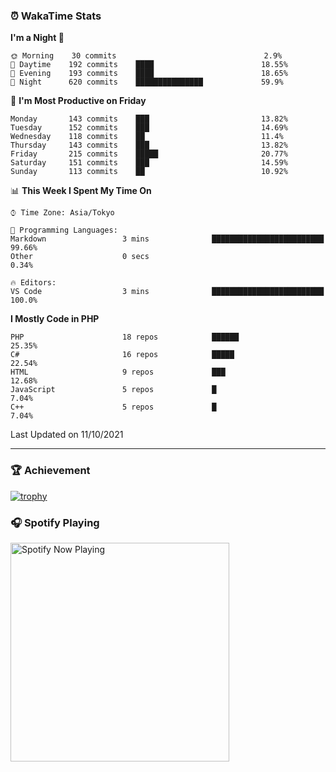 ### ⏰ WakaTime Stats


<!--START_SECTION:waka-->
**I'm a Night 🦉** 

```text
🌞 Morning    30 commits                                 2.9% 
🌆 Daytime    192 commits    ████                        18.55% 
🌃 Evening    193 commits    ████                        18.65% 
🌙 Night      620 commits    ███████████████             59.9%

```
📅 **I'm Most Productive on Friday** 

```text
Monday       143 commits    ███                         13.82% 
Tuesday      152 commits    ███                         14.69% 
Wednesday    118 commits    ██                          11.4% 
Thursday     143 commits    ███                         13.82% 
Friday       215 commits    █████                       20.77% 
Saturday     151 commits    ███                         14.59% 
Sunday       113 commits    ██                          10.92%

```


📊 **This Week I Spent My Time On** 

```text
⌚︎ Time Zone: Asia/Tokyo

💬 Programming Languages: 
Markdown                 3 mins              █████████████████████████   99.66% 
Other                    0 secs                                          0.34%

🔥 Editors: 
VS Code                  3 mins              █████████████████████████   100.0%

```

**I Mostly Code in PHP** 

```text
PHP                      18 repos            ██████                      25.35% 
C#                       16 repos            █████                       22.54% 
HTML                     9 repos             ███                         12.68% 
JavaScript               5 repos             █                           7.04% 
C++                      5 repos             █                           7.04%

```



 Last Updated on 11/10/2021
<!--END_SECTION:waka-->

---

### 🏆 Achievement

[![trophy](https://github-profile-trophy.vercel.app/?username=Slime-hatena&theme=flat&no-bg=true&no-frame=true&column=8)](https://github.com/ryo-ma/github-profile-trophy)

### 🎧 Spotify Playing

[<img src="https://spotify-now-playing-slime-hatena.vercel.app/api/spotify-playing" alt="Spotify Now Playing" width="350" />](https://open.spotify.com/user/slime_hatena)

<!--
**Slime-hatena/Slime-hatena** is a ✨ _special_ ✨ repository because its `README.md` (this file) appears on your GitHub profile.

Here are some ideas to get you started:

- 🔭 I’m currently working on ...
- 🌱 I’m currently learning ...
- 👯 I’m looking to collaborate on ...
- 🤔 I’m looking for help with ...
- 💬 Ask me about ...
- 📫 How to reach me: ...
- 😄 Pronouns: ...
- ⚡ Fun fact: ...
-->
